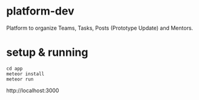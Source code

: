 # platform-dev
Platform to organize Teams, Tasks, Posts (Prototype Update) and Mentors.


# setup & running
```
cd app
meteor install
meteor run
```
http://localhost:3000